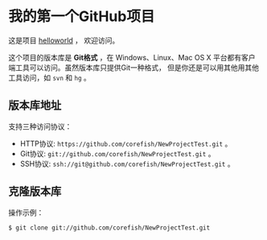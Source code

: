# 我的第一个GitHub项目

这是项目 [helloworld](https://github.com/corefish/NewProjectTest) ，
欢迎访问。

这个项目的版本库是 **Git格式** ，在 Windows、Linux、Mac OS X
平台都有客户端工具可以访问。虽然版本库只提供Git一种格式，
但是你还是可以用其他用其他工具访问，如 ``svn`` 和 ``hg`` 。

## 版本库地址

支持三种访问协议：

* HTTP协议: `https://github.com/corefish/NewProjectTest.git` 。
* Git协议: `git://github.com/corefish/NewProjectTest.git` 。
* SSH协议: `ssh://git@github.com/corefish/NewProjectTest.git` 。

## 克隆版本库

操作示例：

    $ git clone git://github.com/corefish/NewProjectTest.git

